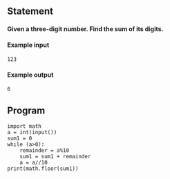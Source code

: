 ## Statement
#### Given a three-digit number. Find the sum of its digits.

#### Example input
```
123
```
#### Example output
```
6
```
## Program
```
import math
a = int(input())
sum1 = 0
while (a>0):
    remainder = a%10
    sum1 = sum1 + remainder
    a = a//10
print(math.floor(sum1))
```

